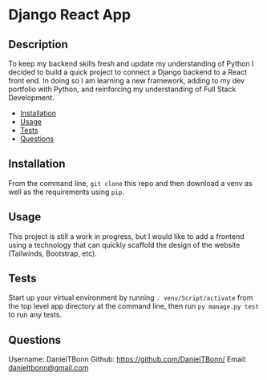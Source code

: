 # Django React App

## Description
  
To keep my backend skills fresh and update my understanding of Python I decided to build a quick project to connect a Django backend to a React front end. In doing so I am learning a new framework, adding to my dev portfolio with Python, and reinforcing my understanding of Full Stack Development.

- [Installation](#installation)
- [Usage](#usage)
- [Tests](#tests)
- [Questions](#questions)

## Installation
  
From the command line, `git clone` this repo and then download a venv as well as the requirements using `pip`.

## Usage
  
This project is still a work in progress, but I would like to add a frontend using a technology that can quickly scaffold the design of the website (Tailwinds, Bootstrap, etc).

## Tests
  
Start up your virtual environment by running `. venv/Script/activate` from the top level app directory at the command line, then run `py manage.py test` to run any tests.

## Questions

Username: DanielTBonn
Github: https://github.com/DanielTBonn/
Email: danieltbonn@gmail.com